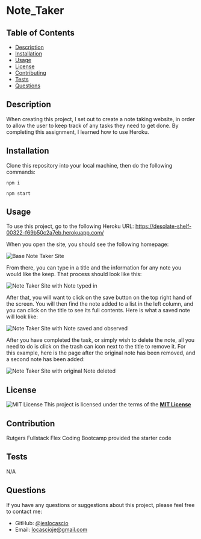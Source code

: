 # Note_Taker
 ## Table of Contents
  - [Description](#description)
  - [Installation](#installation)
  - [Usage](#usage)
  - [License](#license)
  - [Contributing](#contributing)
  - [Tests](#tests)
  - [Questions](#questions)

  ## Description
  When creating this project, I set out to create a note taking website, in order to allow the user to keep track of any tasks they need to get done. By completing this assignment, I learned how to use Heroku.

  ## Installation
  Clone this repository into your local machine, then do the following commands:

  ```npm i```

  ```npm start```
  
  ## Usage
  To use this project, go to the following Heroku URL: https://desolate-shelf-00322-f69b50c2a7eb.herokuapp.com/

 When you open the site, you should see the following homepage:

 ![Base Note Taker Site](./public/assets/images/Base_Site.png)

From there, you can type in a title and the information for any note you would like the keep. That process should look like this:

 ![Note Taker Site with Note typed in](./public/assets/images/Note_Typed_In.png)

 After that, you will want to click on the save button on the top right hand of the screen. You will then find the note added to a list in the left column, and you can click on the title to see its full contents. Here is what a saved note will look like:

 ![Note Taker Site with Note saved and observed](./public/assets/images/Note_Saved_And_Observed.png)

 After you have completed the task, or simply wish to delete the note, all you need to do is click on the trash can icon next to the title to remove it. For this example, here is the page after the original note has been removed, and a second note has been added:

![Note Taker Site with original Note deleted](./public/assets/images/Note_Was_Deleted.png)

 ## License
 ![MIT License](https://img.shields.io/badge/License-MIT-yellow.svg)
  This project is licensed under the terms of the **[MIT License](https://opensource.org/licenses/MIT)**
  
  ## Contribution
  
Rutgers Fullstack Flex Coding Bootcamp provided the starter code

  ## Tests
  
  N/A

  ## Questions
  If you have any questions or suggestions about this project, please feel free to contact me:
- GitHub: [@jeslocascio](http://github.com/jeslocascio)
- Email: locascioje@gmail.com
